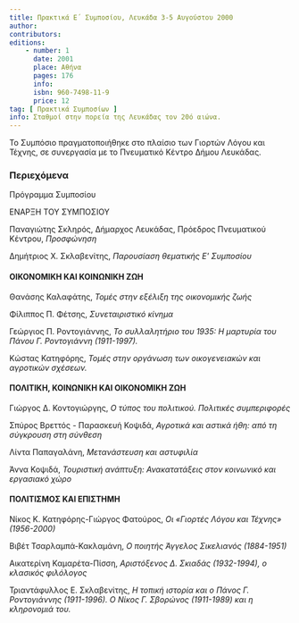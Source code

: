 ```yaml
---
title: Πρακτικά Ε΄ Συμποσίου, Λευκάδα 3-5 Αυγούστου 2000
author: 
contributors: 
editions: 
    - number: 1
      date: 2001
      place: Αθήνα
      pages: 176
      info: 
      isbn: 960-7498-11-9
      price: 12
tag: [ Πρακτικά Συμποσίων ]
info: Σταθμοί στην πορεία της Λευκάδας τον 20ό αιώνα.
---
```


Το Συμπόσιο πραγματοποιήθηκε στο πλαίσιο των Γιορτών Λόγου και Τέχνης, σε συνεργασία με το Πνευματικό Κέντρο Δήμου Λευκάδας.

### Περιεχόμενα

Πρόγραμμα Συμποσίου

ΕΝΑΡΞΗ ΤΟΥ ΣΥΜΠΟΣΙΟΥ

Παναγιώτης Σκληρός, Δήμαρχος Λευκάδας, Πρόεδρος Πνευματικού Κέντρου, *Προσφώνηση*

Δημήτριος Χ. Σκλαβενίτης, *Παρουσίαση θεματικής Ε' Συμποσίου*

#### ΟΙΚΟΝΟΜΙΚΗ ΚΑΙ ΚΟΙΝΩΝΙΚΗ ΖΩΗ

Θανάσης Καλαφάτης, *Τομές στην εξέλιξη της οικονομικής ζωής*

Φίλιππος Π. Φέτσης, *Συνεταιριστικό κίνημα*

Γεώργιος Π. Ροντογιάννης, *Το συλλαλητήριο του 1935: Η μαρτυρία του Πάνου Γ. Ροντογιάννη \(1911-1997\).*

Κώστας Κατηφόρης, *Τομές στην οργάνωση των οικογενειακών και αγροτικών σχέσεων.*

#### ΠΟΛΙΤΙΚΗ, ΚΟΙΝΩΝΙΚΗ ΚΑΙ ΟΙΚΟΝΟΜΙΚΗ ΖΩΗ

Γιώργος Δ. Κοντογιώργης, *Ο τύπος του πολιτικού. Πολιτικές συμπεριφορές*

Σπύρος Βρεττός - Παρασκευή Κοψιδά, *Αγροτικά και αστικά ήθη: από τη σύγκρουση στη σύνθεση*

Λίντα Παπαγαλάνη, *Μετανάστευση και αστυφιλία*

Άννα Κοψιδά, *Τουριστική ανάπτυξη: Ανακατατάξεις στον κοινωνικό και εργασιακό χώρο*

#### ΠΟΛΙΤΙΣΜΟΣ ΚΑΙ ΕΠΙΣΤΗΜΗ

Νίκος Κ. Κατηφόρης-Γιώργος Φατούρος, *Οι «Γιορτές Λόγου και Τέχνης» \(1956-2000\)*

Βιβέτ Τσαρλαμπά-Κακλαμάνη, *Ο ποιητής Άγγελος Σικελιανός \(1884-1951\)*

Αικατερίνη Καμαρέτα-Πίσση, *Αριστόξενος Δ. Σκιαδάς \(1932-1994\), ο κλασικός φιλόλογος*

Τριαντάφυλλος Ε. Σκλαβενίτης, *Η τοπική ιστορία και ο Πάνος Γ. Ροντογιάννης \(1911-1996\). Ο Νίκος Γ. Σβορώνος \(1911-1989\) και η κληρονομιά του.*
